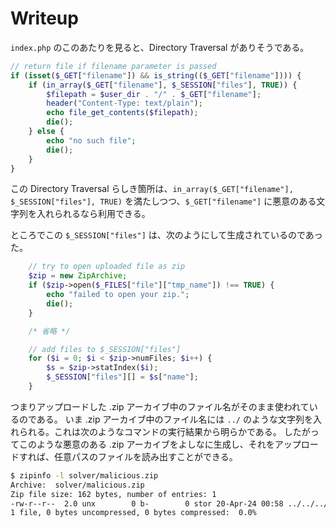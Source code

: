 # Writeup

`index.php` のこのあたりを見ると、Directory Traversal がありそうである。

```php
// return file if filename parameter is passed
if (isset($_GET["filename"]) && is_string(($_GET["filename"]))) {
    if (in_array($_GET["filename"], $_SESSION["files"], TRUE)) {
        $filepath = $user_dir . "/" . $_GET["filename"];
        header("Content-Type: text/plain");
        echo file_get_contents($filepath);
        die();
    } else {
        echo "no such file";
        die();
    }
}
```

この Directory Traversal らしき箇所は、`in_array($_GET["filename"], $_SESSION["files"], TRUE)` を満たしつつ、`$_GET["filename"]` に悪意のある文字列を入れられるなら利用できる。

ところでこの `$_SESSION["files"]` は、次のようにして生成されているのであった。

```php
    // try to open uploaded file as zip
    $zip = new ZipArchive;
    if ($zip->open($_FILES["file"]["tmp_name"]) !== TRUE) {
        echo "failed to open your zip.";
        die();
    }

    /* 省略 */

    // add files to $_SESSION["files"]
    for ($i = 0; $i < $zip->numFiles; $i++) {
        $s = $zip->statIndex($i);
        $_SESSION["files"][] = $s["name"];
    }
```    

つまりアップロードした .zip アーカイブ中のファイル名がそのまま使われているのである。
いま .zip アーカイブ中のファイル名には `../` のような文字列を入れられる。これは次のようなコマンドの実行結果から明らかである。
したがってこのような悪意のある .zip アーカイブをよしなに生成し、それをアップロードすれば、任意パスのファイルを読み出すことができる。

```sh
$ zipinfo -l solver/malicious.zip
Archive:  solver/malicious.zip
Zip file size: 162 bytes, number of entries: 1
-rw-r--r--  2.0 unx        0 b-        0 stor 20-Apr-24 00:58 ../../../../../../../../flag.txt
1 file, 0 bytes uncompressed, 0 bytes compressed:  0.0%
```